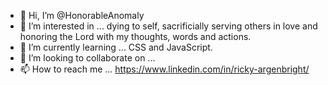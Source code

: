 - 👋 Hi, I’m @HonorableAnomaly
- 👀 I’m interested in ... dying to self, sacrificially serving others in love and honoring the Lord with my thoughts, words and actions.
- 🌱 I’m currently learning ... CSS and JavaScript.
- 💞️ I’m looking to collaborate on ... 
- 📫 How to reach me ... https://www.linkedin.com/in/ricky-argenbright/

<!---
HonorableAnomaly/HonorableAnomaly is a ✨ special ✨ repository because its `README.md` (this file) appears on your GitHub profile.
You can click the Preview link to take a look at your changes.
--->
